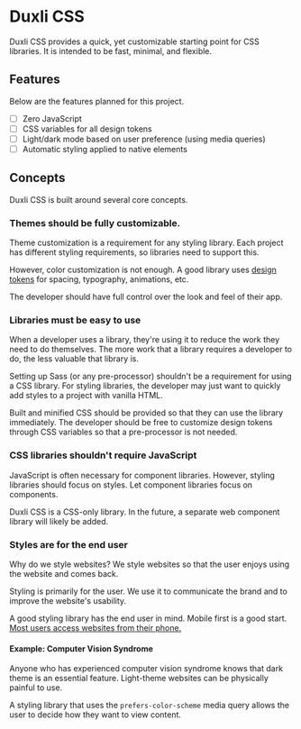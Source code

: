 # Duxli CSS

Duxli CSS provides a quick, yet customizable starting point for CSS libraries.
It is intended to be fast, minimal, and flexible.

## Features

Below are the features planned for this project.

- [ ] Zero JavaScript
- [ ] CSS variables for all design tokens
- [ ] Light/dark mode based on user preference (using media queries)
- [ ] Automatic styling applied to native elements

## Concepts

Duxli CSS is built around several core concepts.

### Themes should be fully customizable.

Theme customization is a requirement for any styling library.
Each project has different styling requirements, so libraries need to support this.

However, color customization is not enough.
A good library uses [design tokens][] for spacing, typography, animations, etc.

The developer should have full control over the look and feel of their app.

### Libraries must be easy to use

When a developer uses a library, they're using it to reduce the work they need to do themselves.
The more work that a library requires a developer to do, the less valuable that library is.

Setting up Sass (or any pre-processor) shouldn't be a requirement for using a CSS library.
For styling libraries, the developer may just want to quickly add styles to a project with vanilla HTML.

Built and minified CSS should be provided so that they can use the library immediately.
The developer should be free to customize design tokens through CSS variables so that a pre-processor is not needed.

### CSS libraries shouldn't require JavaScript

JavaScript is often necessary for component libraries.
However, styling libraries should focus on styles.
Let component libraries focus on components.

Duxli CSS is a CSS-only library.
In the future, a separate web component library will likely be added.

### Styles are for the end user

Why do we style websites?
We style websites so that the user enjoys using the website and comes back.

Styling is primarily for the user.
We use it to communicate the brand and to improve the website's usability.

A good styling library has the end user in mind.
Mobile first is a good start.
[Most users access websites from their phone.][mobile_stats]

#### Example: Computer Vision Syndrome

Anyone who has experienced computer vision syndrome knows that dark theme is an essential feature.
Light-theme websites can be physically painful to use.

A styling library that uses the `prefers-color-scheme` media query
allows the user to decide how they want to view content.

[design tokens]: https://uxdesign.cc/design-tokens-for-dummies-8acebf010d71
[mobile_stats]: https://www.statista.com/statistics/277125/share-of-website-traffic-coming-from-mobile-devices/
